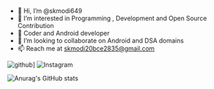 - 👋 Hi, I’m @skmodi649
- 👀 I’m interested in Programming , Development and Open Source Contribution
- 🌱 Coder and Android developer
- 💞️ I’m looking to collaborate on Android and DSA domains
- 📫 Reach me at skmodi20bce2835@gmail.com

<!---
skmodi649/skmodi649 is a ✨ special ✨ repository because its `README.md` (this file) appears on your GitHub profile.
You can click the Preview link to take a look at your changes.
--->

![github](https://img.shields.io/badge/GitHub-000000?style=for-the-badge&logo=GitHub&logoColor=white)]
![Instagram](https://img.shields.io/badge/Instagram-000021?style=for-the-badge&logo=<Instagram>&logoColor=<green>)

![Anurag's GitHub stats](https://github-readme-stats.vercel.app/api?username=skmodi649&show_icons=true&theme=dracula)


